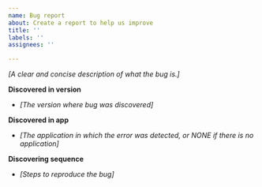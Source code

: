 ```yaml
---
name: Bug report
about: Create a report to help us improve
title: ''
labels: ''
assignees: ''

---
```


_\[A clear and concise description of what the bug is.\]_

**Discovered in version**
- _\[The version where bug was discovered\]_

**Discovered in app**
- _\[The application in which the error was detected, or NONE if there is no application\]_

**Discovering sequence**
- _\[Steps to reproduce the bug\]_
